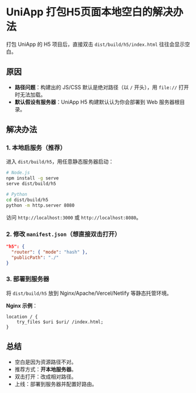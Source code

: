 

# UniApp 打包H5页面本地空白的解决办法

打包 UniApp 的 H5 项目后，直接双击 `dist/build/h5/index.html` 往往会显示空白。

## 原因

* **路径问题**：构建出的 JS/CSS 默认是绝对路径（以 `/` 开头），用 `file://` 打开时无法加载。
* **默认假设有服务器**：UniApp H5 构建默认认为你会部署到 Web 服务器根目录。

## 解决办法

### 1. 本地启服务（推荐）

进入 `dist/build/h5`，用任意静态服务器启动：

```bash
# Node.js
npm install -g serve
serve dist/build/h5

# Python
cd dist/build/h5
python -m http.server 8080
```

访问 `http://localhost:3000` 或 `http://localhost:8080`。

### 2. 修改 `manifest.json`（想直接双击打开）

```json
"h5": {
  "router": { "mode": "hash" },
  "publicPath": "./"
}
```

### 3. 部署到服务器

将 `dist/build/h5` 放到 Nginx/Apache/Vercel/Netlify 等静态托管环境。

**Nginx 示例**：

```nginx
location / {
    try_files $uri $uri/ /index.html;
}
```

## 总结

* 空白是因为资源路径不对。
* 推荐方式：**开本地服务器**。
* 双击打开：改成相对路径。
* 上线：部署到服务器并配置好路由。
